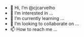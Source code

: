 - 👋 Hi, I’m @cjcarvelho
- 👀 I’m interested in ...
- 🌱 I’m currently learning ...
- 💞️ I’m looking to collaborate on ...
- 📫 How to reach me ...

<!---
cjcarvelho/cjcarvelho is a ✨ special ✨ repository because its `README.md` (this file) appears on your GitHub profile.
You can click the Preview link to take a look at your changes.
--->
